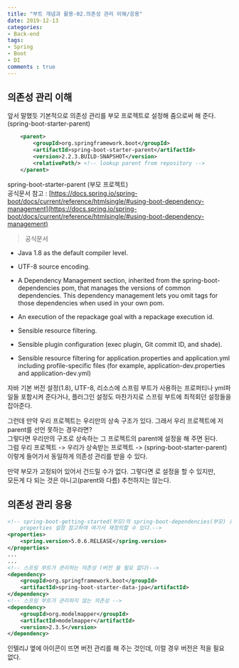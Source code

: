 ```yaml
---
title: "부트 개념과 활용-02.의존성 관리 이해/응용"
date: 2019-12-13
categories:
- Back-end
tags:
- Spring 
- Boot
- DI
comments : true
---
```


## 의존성 관리 이해

앞서 말했듯 기본적으로 의존성 관리를 부모 프로젝트로 설정해 줌으로써 해 준다. (spring-boot-starter-parent)
~~~xml
	<parent>
		<groupId>org.springframework.boot</groupId>
		<artifactId>spring-boot-starter-parent</artifactId>
		<version>2.2.3.BUILD-SNAPSHOT</version>
		<relativePath/> <!-- lookup parent from repository -->
	</parent>
~~~


spring-boot-starter-parent (부모 프로젝트)               
공식문서 참고 : [https://docs.spring.io/spring-boot/docs/current/reference/htmlsingle/#using-boot-dependency-management](https://docs.spring.io/spring-boot/docs/current/reference/htmlsingle/#using-boot-dependency-management)


> 공식문서     
- Java 1.8 as the default compiler level.

- UTF-8 source encoding.

- A Dependency Management section, inherited from the spring-boot-dependencies pom, that manages the versions of common dependencies. This dependency management lets you omit <version> tags for those dependencies when used in your own pom.

- An execution of the repackage goal with a repackage execution id.

- Sensible resource filtering.

- Sensible plugin configuration (exec plugin, Git commit ID, and shade).

- Sensible resource filtering for application.properties and application.yml including profile-specific files (for example, application-dev.properties and application-dev.yml)


자바 기본 버전 설정(1.8), UTF-8, 리소스에 스프링 부트가 사용하는 프로퍼티나 yml파일들 포함시켜 준다거나, 플러그인 설정도 마찬가지로 스프링 부트에 최적회던 설정들을 잡아준다.                   


그런데 만약 우리 프로젝트는 우리만의 상속 구조가 있다. 그래서 우리 프로젝트에 저 parent를 선언 못하는 경우라면?              
그렇다면 우리만의 구조로 상속하는 그 프로젝트의 parent에 설정을 해 주면 된다.              
그럼 우리 프로젝트 -> 우리가 상속받는 프로젝트 -> (spring-boot-starter-parent) 이렇게 들어가서 동일하게 의존성 관리를 받을 수 있다.           

만약 부모가 고정되어 있어서 건드릴 수가 없다. 그렇다면 <dependencyManagement>로 설정을 할 수 있지만,         
모든게 다 되는 것은 아니고(parent와 다름) 추천하지는 않는다.             





## 의존성 관리 응용

~~~xml
<!-- spring-boot-getting-started(부모)의 spring-boot-dependencies(부모) 로 들어가면
    properties 설정 참고하여 여기서 재정의할 수 있다.-->
<properties>
    <spring.version>5.0.6.RELEASE</spring.version>
</properties>
...
...
<!-- 스프링 부트가 관리하는 의존성 (버전 쓸 필요 없다)-->
<dependency>
    <groupId>org.springframework.boot</groupId>
    <artifactId>spring-boot-starter-data-jpa</artifactId>
</dependency>
<!-- 스프링 부트가 관리하지 않는 의존성 -->
<dependency>
    <groupId>org.modelmapper</groupId>
    <artifactId>modelmapper</artifactId>
    <version>2.3.5</version>
</dependency>
~~~ 
인텔리J 옆에 아이콘이 뜨면 버전 관리를 해 주는 것인데, 이럴 경우 버전은 적을 필요 없다.



